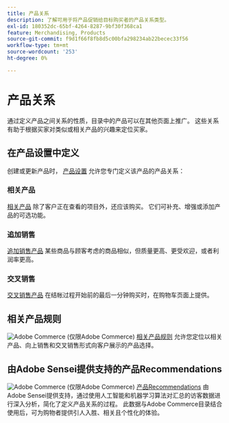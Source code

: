 ```yaml
---
title: 产品关系
description: 了解可用于将产品促销给目标购买者的产品关系类型。
exl-id: 180352dc-65bf-4264-8287-9bf30f368ca1
feature: Merchandising, Products
source-git-commit: f9d1f66f8fb8d5c00bfa298234ab22becec33f56
workflow-type: tm+mt
source-wordcount: '253'
ht-degree: 0%

---
```


# 产品关系

通过定义产品之间关系的性质，目录中的产品可以在其他页面上推广。 这些关系有助于根据买家对类似或相关产品的兴趣来定位买家。

## 在产品设置中定义

创建或更新产品时， [产品设置](../catalog/product-create.md#product-settings) 允许您专门定义该产品的产品关系：

### 相关产品

[相关产品](../catalog/related-products-up-sells-cross-sells.md#related-products) 除了客户正在查看的项目外，还应该购买。 它们可补充、增强或添加产品的可选功能。

### 追加销售

[追加销售产品](../catalog/related-products-up-sells-cross-sells.md#up-sells) 某些商品与顾客考虑的商品相似，但质量更高、更受欢迎，或者利润率更高。

### 交叉销售

[交叉销售产品](../catalog/related-products-up-sells-cross-sells.md#cross-sells) 在结帐过程开始前的最后一分钟购买时，在购物车页面上提供。

## 相关产品规则

![Adobe Commerce](../assets/adobe-logo.svg) (仅限Adobe Commerce) [相关产品规则](product-related-rules.md) 允许您定位以相关产品、向上销售和交叉销售形式向客户展示的产品选择。

## 由Adobe Sensei提供支持的产品Recommendations

![Adobe Commerce](../assets/adobe-logo.svg) (仅限Adobe Commerce) [产品Recommendations](https://experienceleague.adobe.com/docs/commerce-merchant-services/product-recommendations/overview.html) 由Adobe Sensei提供支持，通过使用人工智能和机器学习算法对汇总的访客数据进行深入分析，简化了定义产品关系的过程。 此数据与Adobe Commerce目录结合使用后，可为购物者提供引人入胜、相关且个性化的体验。
